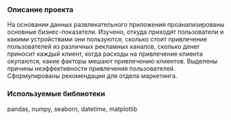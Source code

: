 ### Описание проекта
На основании данных развлекательного приложения проанализированы основные бизнес-показатели. Изучено, откуда приходят пользователи и какими устройствами они пользуются, сколько стоит привлечение пользователей из различных рекламных каналов, сколько денег приносит каждый клиент, когда расходы на привлечение клиента окупаются, какие факторы мешают привлечению клиентов. Выделены причины неэффективности привлечения пользователей. Сформулированы рекомендации для отдела маркетинга.

### Используемые библиотеки
pandas, numpy, seaborn, datetime, matplotlib
